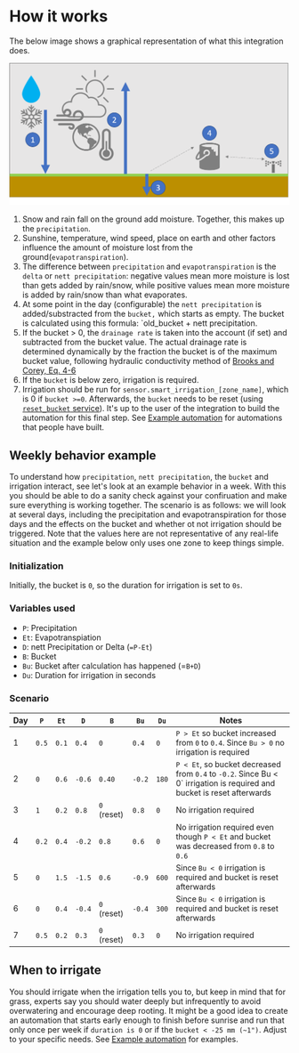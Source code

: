 # How it works

The below image shows a graphical representation of what this integration does.

![](assets/images/smart_irrigation_diagram.png)

1. Snow and rain fall on the ground add moisture. Together, this makes up the `precipitation`.
2. Sunshine, temperature, wind speed, place on earth and other factors influence the amount of moisture lost from the ground(`evapotranspiration`).
3. The difference between `precipitation` and `evapotranspiration` is the `delta` or `nett precipitation`: negative values mean more moisture is lost than gets added by rain/snow, while positive values mean more moisture is added by rain/snow than what evaporates.
4. At some point in the day (configurable) the `nett precipitation` is added/substracted from the `bucket,` which starts as empty. The bucket is calculated using this formula: `old_bucket + nett precipitation.
5. If the bucket > 0, the `drainage rate` is taken into the account (if set) and subtracted from the bucket value. The actual drainage rate is determined dynamically by the fraction the bucket is of the maximum bucket value, following hydraulic conductivity method of [Brooks and Corey, Eq. 4-6](https://open.library.okstate.edu/rainorshine/chapter/1-8-models-for-soil-hydraulic-conductivity/)
6. If the `bucket` is below zero, irrigation is required.
7. Irrigation should be run for `sensor.smart_irrigation_[zone_name]`, which is 0 if `bucket >=0`. Afterwards, the `bucket` needs to be reset (using [`reset_bucket` service](services)). It's up to the user of the integration to build the automation for this final step. See [Example automation](example-automations) for automations that people have built.

## Weekly behavior example
To understand how `precipitation`, `nett precipitation`, the `bucket` and irrigation interact, see let's look at an example behavior in a week.
With this you should be able to do a sanity check against your confiruation and make sure everything is working together.
The scenario is as follows: we will look at several days, including the precipitation and evapotranspiration for those days and the effects on the bucket and whether ot not irrigation should be triggered. Note that the values here are not representative of any real-life situation and the example below only uses one zone to keep things simple.

### Initialization
Initially, the bucket is `0`, so the duration for irrigation is set to `0s`. 

### Variables used
* `P`: Precipitation
* `Et`: Evapotranspiation
* `D`: nett Precipitation or Delta (`=P-Et`)
* `B`: Bucket
* `Bu`: Bucket after calculation has happened (=`B+D`)
* `Du`: Duration for irrigation in seconds

### Scenario
| Day | `P` | `Et` | `D` | `B` | `Bu` | `Du` | Notes |
|---|---|---|---|---|---|---|---|
|1|`0.5`|`0.1`|`0.4`|`0`|`0.4`|`0`|`P > Et` so bucket increased from `0` to `0.4`. Since `Bu > 0` no irrigation is required|
|2|`0`|`0.6`|`-0.6`|`0.40`|`-0.2`|`180`|`P < Et`, so bucket decreased from `0.4` to `-0.2`. Since Bu < 0` irrigation is required and bucket is reset afterwards|
|3|`1`|`0.2`|`0.8`|`0` (reset)|`0.8`|`0`|No irrigation required|
|4|`0.2`|`0.4`|`-0.2`|`0.8`|`0.6`|`0`|No irrigation required even though `P < Et` and bucket was decreased from `0.8` to `0.6`|
|5|`0`|`1.5`|`-1.5`|`0.6`|`-0.9`|`600`| Since `Bu < 0` irrigation is required and bucket is reset afterwards|
|6|`0`|`0.4`|`-0.4`|`0` (reset)|`-0.4`|`300`|Since `Bu < 0` irrigation is required and bucket is reset afterwards|
|7|`0.5`|`0.2`|`0.3`|`0` (reset)|`0.3`|`0`|No irrigation required|

## When to irrigate
You should irrigate when the irrigation tells you to, but keep in mind that for grass, experts say you should water deeply but infrequently to avoid overwatering and encourage deep rooting. It might be a good idea to create an automation that starts early enough to finish before sunrise and run that only once per week if `duration is 0` or if the `bucket < -25 mm (~1")`. Adjust to your specific needs. See [Example automation](example-automations) for examples.
